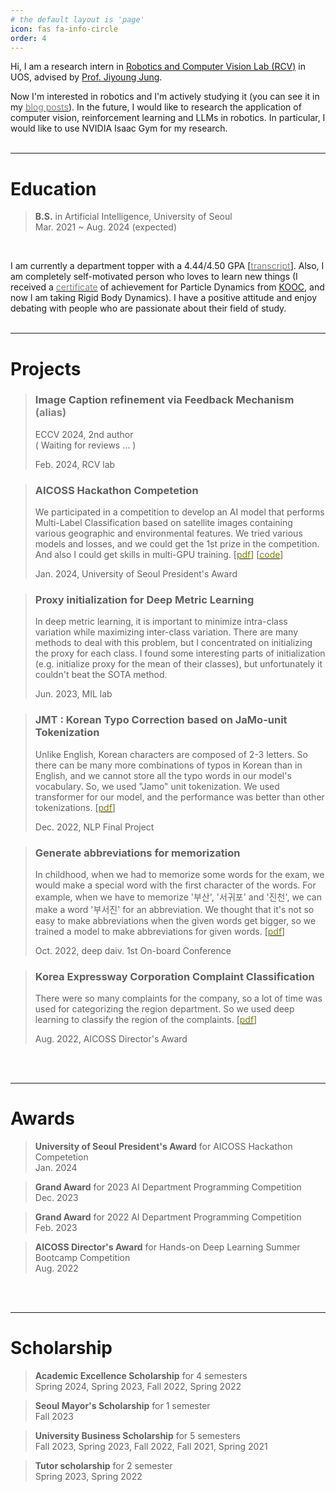 ```yaml
---
# the default layout is 'page'
icon: fas fa-info-circle
order: 4
---
```




Hi, I am a research intern in [Robotics and Computer Vision Lab (RCV)](https://sites.google.com/view/rcvuos/home) in UOS, advised by [Prof. Jiyoung Jung](https://sites.google.com/view/rcvuos/Members/professor-personal-page?authuser=0).

Now I'm interested in robotics and I'm actively studying it (you can see it in my [<span style="color:grey">blog posts</span>](../categories/introduction/)). In the future, I would like to research the application of computer vision, reinforcement learning and LLMs in robotics. In particular, I would like to use NVIDIA Isaac Gym for my research.<br/><br/>

---


# **Education**

> **B.S.** in Artificial Intelligence, University of Seoul<br/>Mar. 2021 ~ Aug. 2024 (expected)

<br/>

I am currently a department topper with a 4.44/4.50 GPA [[<span style="color:grey">transcript</span>](https://drive.google.com/file/d/1NJML8qlVot-TiWKXV-KTaLSIYktXz6Bv/view?usp=sharing)]. Also, I am completely self-motivated person who loves to learn new things (I received a [<span style="color:grey">certificate</span>](https://drive.google.com/file/d/1ahg_EpZ8AS8c9w9WgjRQfO1FbvlHlFVD/view?usp=sharing) of achievement for Particle Dynamics from [KOOC](https://kooc.kaist.ac.kr/), and now I am taking Rigid Body Dynamics). I have a positive attitude and enjoy debating with people who are passionate about their field of study.<br/><br/>

---


# **Projects**

> ### Image Caption refinement via Feedback Mechanism <span style="color:grey">(alias)</span>
>
> ECCV 2024, 2nd author  
> ( Waiting for reviews ... )
>
> Feb. 2024, RCV lab

> ### AICOSS Hackathon Competetion
>
> We participated in a competition to develop an AI model that performs Multi-Label Classification based on satellite images containing various geographic and environmental features. We tried various models and losses, and we could get the 1st prize in the competition. And also I could get skills in multi-GPU training. [[<span style="color:olive">pdf</span>](https://drive.google.com/file/d/1bVbgRfW0220K4wjLlitpN05uqFYMc8Rn/view?usp=sharing)] [[<span style="color:olive">code</span>](https://github.com/junpark-ai/AICOSS)]
>
> Jan. 2024, University of Seoul President's Award

> ### Proxy initialization for Deep Metric Learning
>
> In deep metric learning, it is important to minimize intra-class variation while maximizing inter-class variation. There are many methods to deal with this problem, but I concentrated on initializing the proxy for each class. I found some interesting parts of initialization (e.g. initialize proxy for the mean of their classes), but unfortunately it couldn't beat the SOTA method.
>
> Jun. 2023, MIL lab

> ### JMT : Korean Typo Correction based on JaMo-unit Tokenization
>
> Unlike English, Korean characters are composed of 2-3 letters. So there can be many more combinations of typos in Korean than in English, and we cannot store all the typo words in our model's vocabulary. So, we used "Jamo" unit tokenization. We used transformer for our model, and the performance was better than other tokenizations. [[<span style="color:olive">pdf</span>](https://drive.google.com/file/d/1a6-10n-QkWhGTyhLcuPKCYfPI3_i0CME/view?usp=drive_link)]
>
> Dec. 2022, NLP Final Project

> ### Generate abbreviations for memorization
>
> In childhood, when we had to memorize some words for the exam, we would make a special word with the first character of the words. For example, when we have to memorize '부산', '서귀포' and '진천', we can make a word '부서진' for an abbreviation. We thought that it's not so easy to make abbreviations when the given words get bigger, so we trained a model to make abbreviations for given words. [[<span style="color:olive">pdf</span>](https://drive.google.com/file/d/1itN9m8mAi6J640nX7-hYkkU8bE8WUz7I/view?usp=drive_link)]
>
> Oct. 2022, deep daiv. 1st On-board Conference

> ### Korea Expressway Corporation Complaint Classification
>
> There were so many complaints for the company, so a lot of time was used for categorizing the region department. So we used deep learning to classify the region of the complaints. [[<span style="color:olive">pdf</span>](https://drive.google.com/file/d/1X3pGLgn220YJZSXbDZApvh-FbC1J_Mo7/view?usp=drive_link)]
>
> Aug. 2022, AICOSS Director's Award

<br/><br/>

---

# **Awards**

> **University of Seoul President's Award** for AICOSS Hackathon Competetion   
> Jan. 2024

> **Grand Award**  for 2023 AI Department Programming Competition  
> Dec. 2023

> **Grand Award**  for 2022 AI Department Programming Competition  
> Feb. 2023

> **AICOSS Director's Award** for Hands-on Deep Learning Summer Bootcamp Competition  
> Aug. 2022

<br/><br/>

---

# **Scholarship**

> **Academic Excellence Scholarship** for 4 semesters  
> Spring 2024, Spring 2023, Fall 2022, Spring 2022

> **Seoul Mayor's Scholarship** for 1 semester  
> Fall 2023

> **University Business Scholarship** for 5 semesters  
> Fall 2023, Spring 2023, Fall 2022, Fall 2021, Spring 2021

> **Tutor scholarship** for 2 semester  
> Spring 2023, Spring 2022
